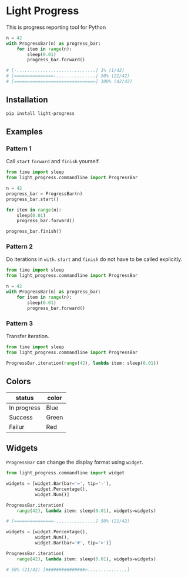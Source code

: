# Light Progress

This is progress reporting tool for Python

```python
n = 42
with ProgressBar(n) as progress_bar:
    for item in range(n):
        sleep(0.01)
        progress_bar.forward()
```

```python
# [-..............................] 1% (1/42)
# [===============-...............] 50% (21/42)
# [===============================] 100% (42/42)
```

## Installation

```sh
pip install light-progress
```

## Examples

### Pattern 1

Call `start` `forward` and `finish` yourself.

```python
from time import sleep
from light_progress.commandline import ProgressBar

n = 42
progress_bar = ProgressBar(n)
progress_bar.start()

for item in range(n):
    sleep(0.01)
    progress_bar.forward()

progress_bar.finish()
```

### Pattern 2

Do iterations in `with`. `start` and `finish` do not have to be called explicitly.

```python
from time import sleep
from light_progress.commandline import ProgressBar

n = 42
with ProgressBar(n) as progress_bar:
    for item in range(n):
        sleep(0.01)
        progress_bar.forward()
```

### Pattern 3

Transfer iteration.

```python
from time import sleep
from light_progress.commandline import ProgressBar

ProgressBar.iteration(range(42), lambda item: sleep(0.01))
```

## Colors

| status      | color |
|-------------|-------|
| In progress | Blue  |
| Success     | Green |
| Failur      | Red   |

## Widgets

`ProgressBar` can change the display format using `widget`.

```python
from light_progress.commandline import widget
```

```python
widgets = [widget.Bar(bar='=', tip='-'),
           widget.Percentage(),
           widget.Num()]

ProgressBar.iteration(
    range(42), lambda item: sleep(0.01), widgets=widgets)

# [===============-...............] 50% (21/42)
```

```python
widgets = [widget.Percentage(),
           widget.Num(),
           widget.Bar(bar='#', tip='>')]

ProgressBar.iteration(
    range(42), lambda item: sleep(0.01), widgets=widgets)

# 50% (21/42) [###############>...............]
```
